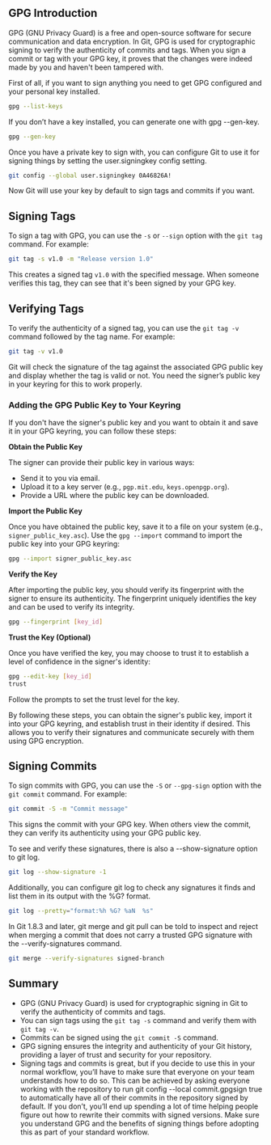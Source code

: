 ## GPG Introduction

GPG (GNU Privacy Guard) is a free and open-source software for secure communication and data encryption. In Git, GPG is used for cryptographic signing to verify the authenticity of commits and tags. When you sign a commit or tag with your GPG key, it proves that the changes were indeed made by you and haven't been tampered with.

First of all, if you want to sign anything you need to get GPG configured and your personal key installed.
```bash
gpg --list-keys
```
If you don’t have a key installed, you can generate one with gpg --gen-key.

```bash
gpg --gen-key
```
Once you have a private key to sign with, you can configure Git to use it for signing things by setting the user.signingkey config setting.

```bash
git config --global user.signingkey 0A46826A!
```

Now Git will use your key by default to sign tags and commits if you want.

## Signing Tags

To sign a tag with GPG, you can use the `-s` or `--sign` option with the `git tag` command. For example:

```bash
git tag -s v1.0 -m "Release version 1.0"
```

This creates a signed tag `v1.0` with the specified message. When someone verifies this tag, they can see that it's been signed by your GPG key.

## Verifying Tags

To verify the authenticity of a signed tag, you can use the `git tag -v` command followed by the tag name. For example:

```bash
git tag -v v1.0
```

Git will check the signature of the tag against the associated GPG public key and display whether the tag is valid or not.  You need the signer’s public key in your keyring for this to work properly.

### Adding the GPG Public Key to Your Keyring
If you don't have the signer's public key and you want to obtain it and save it in your GPG keyring, you can follow these steps:

**Obtain the Public Key**

The signer can provide their public key in various ways:
+ Send it to you via email.
+ Upload it to a key server (e.g., `pgp.mit.edu`, `keys.openpgp.org`).
+ Provide a URL where the public key can be downloaded.


**Import the Public Key**

Once you have obtained the public key, save it to a file on your system (e.g., `signer_public_key.asc`).
Use the `gpg --import` command to import the public key into your GPG keyring:
```bash
gpg --import signer_public_key.asc
```

**Verify the Key**
   
After importing the public key, you should verify its fingerprint with the signer to ensure its authenticity. The fingerprint uniquely identifies the key and can be used to verify its integrity.
```bash
gpg --fingerprint [key_id]
```

**Trust the Key (Optional)**

Once you have verified the key, you may choose to trust it to establish a level of confidence in the signer's identity:
```bash
gpg --edit-key [key_id]
trust
```
Follow the prompts to set the trust level for the key.

By following these steps, you can obtain the signer's public key, import it into your GPG keyring, and establish trust in their identity if desired. This allows you to verify their signatures and communicate securely with them using GPG encryption.

## Signing Commits

To sign commits with GPG, you can use the `-S` or `--gpg-sign` option with the `git commit` command. For example:

```bash
git commit -S -m "Commit message"
```

This signs the commit with your GPG key. When others view the commit, they can verify its authenticity using your GPG public key.

To see and verify these signatures, there is also a --show-signature option to git log.

```bash
git log --show-signature -1
```

Additionally, you can configure git log to check any signatures it finds and list them in its output with the %G? format.

```bash
git log --pretty="format:%h %G? %aN  %s"
```
In Git 1.8.3 and later, git merge and git pull can be told to inspect and reject when merging a commit that does not carry a trusted GPG signature with the --verify-signatures command.

```bash
git merge --verify-signatures signed-branch
```

## Summary

- GPG (GNU Privacy Guard) is used for cryptographic signing in Git to verify the authenticity of commits and tags.
- You can sign tags using the `git tag -s` command and verify them with `git tag -v`.
- Commits can be signed using the `git commit -S` command.
- GPG signing ensures the integrity and authenticity of your Git history, providing a layer of trust and security for your repository.
- Signing tags and commits is great, but if you decide to use this in your normal workflow, you’ll have to make sure that everyone on your team understands how to do so. This can be achieved by asking everyone working with the repository to run git config --local commit.gpgsign true to automatically have all of their commits in the repository signed by default. If you don’t, you’ll end up spending a lot of time helping people figure out how to rewrite their commits with signed versions. Make sure you understand GPG and the benefits of signing things before adopting this as part of your standard workflow.